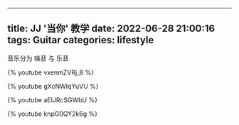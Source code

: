 
---
title: JJ '当你' 教学
date: 2022-06-28 21:00:16
tags: Guitar
categories: lifestyle
---

音乐分为 噪音 与 乐音

<!--more-->
 
 {% youtube vxenmZVRj_8 %}
 
 {% youtube gXcNWIqYuVU %}
 
 {% youtube aEIJRcSGWbU %}
 
 {% youtube knpG0QY2k6g %}